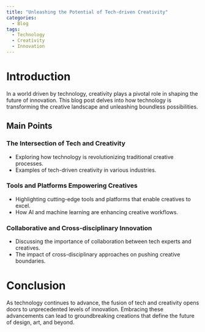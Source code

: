 ```yaml
---
title: "Unleashing the Potential of Tech-driven Creativity"
categories:
  - Blog
tags:
  - Technology
  - Creativity
  - Innovation
---
```


# Introduction
In a world driven by technology, creativity plays a pivotal role in shaping the future of innovation. This blog post delves into how technology is transforming the creative landscape and unleashing boundless possibilities.

## Main Points
### The Intersection of Tech and Creativity
- Exploring how technology is revolutionizing traditional creative processes.
- Examples of tech-driven creativity in various industries.

### Tools and Platforms Empowering Creatives
- Highlighting cutting-edge tools and platforms that enable creatives to excel.
- How AI and machine learning are enhancing creative workflows.

### Collaborative and Cross-disciplinary Innovation
- Discussing the importance of collaboration between tech experts and creatives.
- The impact of cross-disciplinary approaches on pushing creative boundaries.

# Conclusion
As technology continues to advance, the fusion of tech and creativity opens doors to unprecedented levels of innovation. Embracing these advancements can lead to groundbreaking creations that define the future of design, art, and beyond.